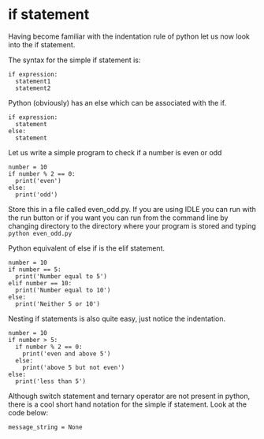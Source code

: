 # if statement
Having become familiar with the indentation rule of python let us now look into the if statement.

The syntax for the simple if statement is:

```
if expression:
  statement1
  statement2
```
Python (obviously) has an else which can be associated with the if.
```
if expression:
  statement
else:
  statement
```
Let us write a simple program to check if a number is even or odd
```
number = 10
if number % 2 == 0:
  print('even')
else:
  print('odd')
  ```
Store this in a file called even_odd.py. If you are using IDLE you can run with the run button or if you want you can run from the command line by changing directory to the directory where your program is stored and typing ```python even_odd.py```

Python equivalent of else if is the elif statement.
```
number = 10
if number == 5:
  print('Number equal to 5')
elif number == 10:
  print('Number equal to 10')
else:
  print('Neither 5 or 10')
```

Nesting if statements is also quite easy, just notice the indentation.
```
number = 10
if number > 5:
  if number % 2 == 0:
    print('even and above 5')
  else:
    print('above 5 but not even')
else:
  print('less than 5')
  ```
  
 Although switch statement and ternary operator are not present in python, there is a cool short hand notation for the simple if statement. Look at the code below:
 ```
 message_string = None
 